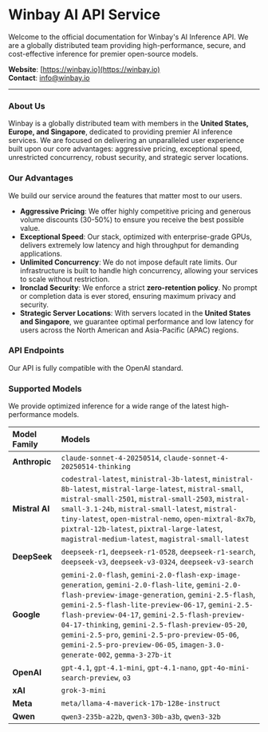 # Winbay AI API Service

Welcome to the official documentation for Winbay's AI Inference API. We are a globally distributed team providing high-performance, secure, and cost-effective inference for premier open-source models.

**Website**: [https://winbay.io](https://winbay.io)  
**Contact**: [info@winbay.io](mailto:info@winbay.io)

---

### About Us

Winbay is a globally distributed team with members in the **United States, Europe, and Singapore**, dedicated to providing premier AI inference services. We are focused on delivering an unparalleled user experience built upon our core advantages: aggressive pricing, exceptional speed, unrestricted concurrency, robust security, and strategic server locations.

### Our Advantages

We build our service around the features that matter most to our users.

* **Aggressive Pricing**: We offer highly competitive pricing and generous volume discounts (30-50%) to ensure you receive the best possible value.
* **Exceptional Speed**: Our stack, optimized with enterprise-grade GPUs, delivers extremely low latency and high throughput for demanding applications.
* **Unlimited Concurrency**: We do not impose default rate limits. Our infrastructure is built to handle high concurrency, allowing your services to scale without restriction.
* **Ironclad Security**: We enforce a strict **zero-retention policy**. No prompt or completion data is ever stored, ensuring maximum privacy and security.
* **Strategic Server Locations**: With servers located in the **United States and Singapore**, we guarantee optimal performance and low latency for users across the North American and Asia-Pacific (APAC) regions.

### API Endpoints

Our API is fully compatible with the OpenAI standard.

### Supported Models

We provide optimized inference for a wide range of the latest high-performance models.

| Model Family | Models |
| :--- | :--- |
| **Anthropic** | `claude-sonnet-4-20250514`, `claude-sonnet-4-20250514-thinking` |
| **Mistral AI** | `codestral-latest`, `ministral-3b-latest`, `ministral-8b-latest`, `mistral-large-latest`, `mistral-small`, `mistral-small-2501`, `mistral-small-2503`, `mistral-small-3.1-24b`, `mistral-small-latest`, `mistral-tiny-latest`, `open-mistral-nemo`, `open-mixtral-8x7b`, `pixtral-12b-latest`, `pixtral-large-latest`, `magistral-medium-latest`, `magistral-small-latest` |
| **DeepSeek** | `deepseek-r1`, `deepseek-r1-0528`, `deepseek-r1-search`, `deepseek-v3`, `deepseek-v3-0324`, `deepseek-v3-search` |
| **Google** | `gemini-2.0-flash`, `gemini-2.0-flash-exp-image-generation`, `gemini-2.0-flash-lite`, `gemini-2.0-flash-preview-image-generation`, `gemini-2.5-flash`, `gemini-2.5-flash-lite-preview-06-17`, `gemini-2.5-flash-preview-04-17`, `gemini-2.5-flash-preview-04-17-thinking`, `gemini-2.5-flash-preview-05-20`, `gemini-2.5-pro`, `gemini-2.5-pro-preview-05-06`, `gemini-2.5-pro-preview-06-05`, `imagen-3.0-generate-002`, `gemma-3-27b-it` |
| **OpenAI** | `gpt-4.1`, `gpt-4.1-mini`, `gpt-4.1-nano`, `gpt-4o-mini-search-preview`, `o3` |
| **xAI** | `grok-3-mini` |
| **Meta** | `meta/llama-4-maverick-17b-128e-instruct` |
| **Qwen** | `qwen3-235b-a22b`, `qwen3-30b-a3b`, `qwen3-32b` |
